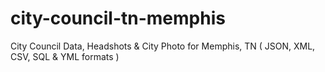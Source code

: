 # city-council-tn-memphis
City Council Data, Headshots &amp; City Photo for Memphis, TN ( JSON, XML, CSV, SQL &amp; YML formats )
